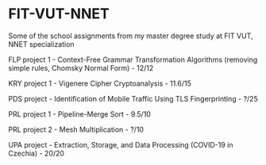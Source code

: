 # FIT-VUT-NNET
Some of the school assignments from my master degree study at FIT VUT, NNET specialization

FLP project 1 - Context-Free Grammar Transformation Algorithms (removing simple rules, Chomsky Normal Form) - 12/12

KRY project 1 - Vigenere Cipher Cryptoanalysis - 11.6/15

PDS project - Identification of Mobile Traffic Using TLS Fingerprinting - ?/25

PRL project 1 - Pipeline-Merge Sort - 9.5/10

PRL project 2 - Mesh Multiplication - ?/10

UPA project - Extraction, Storage, and Data Processing (COVID-19 in Czechia) - 20/20
